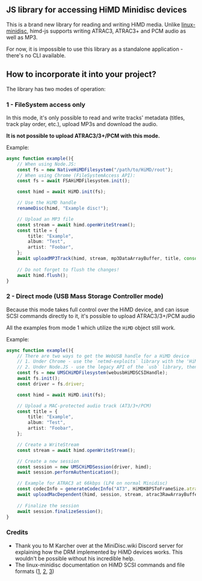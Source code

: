 ## JS library for accessing HiMD Minidisc devices

This is a brand new library for reading and writing HiMD media.
Unlike [linux-minidisc](https://github.com/linux-minidisc/linux-minidisc), himd-js supports writing ATRAC3, ATRAC3+ and PCM audio as well as MP3.

For now, it is impossible to use this library as a standalone application - there's no CLI available.

## How to incorporate it into your project?

The library has two modes of operation:

### 1 - FileSystem access only

In this mode, it's only possible to read and write tracks' metadata (titles, track play order, etc.), upload MP3s and download the audio.

**It is not possible to upload ATRAC3/3+/PCM with this mode.**

Example:
```ts
async function example(){
    // When using Node.JS:
    const fs = new NativeHiMDFilesystem("/path/to/HiMD/root");
    // When using Chrome (FileSystemAccess API):
    const fs = await FSAHiMDFilesystem.init();

    const himd = await HiMD.init(fs);

    // Use the HiMD handle
    renameDisc(himd, "Example disc!");

    // Upload an MP3 file
    const stream = await himd.openWriteStream();
    const title = {
        title: "Example",
        album: "Test",
        artist: "Foobar",
    };
    await uploadMP3Track(himd, stream, mp3DataArrayBuffer, title, console.log);
    
    // Do not forget to flush the changes!
    await himd.flush();
}
```

### 2 - Direct mode (USB Mass Storage Controller mode)

Because this mode takes full control over the HiMD device, and can issue SCSI commands directly to it, it's possible to upload ATRAC3/3+/PCM audio

All the examples from mode 1 which utilize the `HiMD` object still work.

Example:
```ts
async function example(){
    // There are two ways to get the WebUSB handle for a HiMD device
    // 1. Under Chrome - use the `netmd-exploits` library with the 'HiMDUSBClassOverride' exploit
    // 2. Under Node.JS - use the legacy API of the `usb` library, then invoke `.detachKernelDriver()` on the interface object
    const fs = new UMSCHiMDFilesystem(webusbHiMDSCSIHandle);
    await fs.init();
    const driver = fs.driver;

    const himd = await HiMD.init(fs);

    // Upload a MAC-protected audio track (AT3/3+/PCM)
    const title = {
        title: "Example",
        album: "Test",
        artist: "Foobar",
    };

    // Create a WriteStream
    const stream = await himd.openWriteStream();

    // Create a new session
    const session = new UMSCHiMDSession(driver, himd);
    await session.performAuthentication();

    // Example for ATRAC3 at 66kbps (LP4 on normal Minidisc)
    const codecInfo = generateCodecInfo("AT3", HiMDKBPSToFrameSize.atrac3[66]);
    await uploadMacDependent(himd, session, stream, atrac3RawArrayBuffer, codecInfo, title, console.log);
    
    // Finalize the session
    await session.finalizeSession();
}
```

### Credits
- Thank you to M Karcher over at the MiniDisc.wiki Discord server for explaining how the DRM implemented by HiMD devices works. This wouldn't be possible without his incredible help.
- The linux-minidisc documentation on HiMD SCSI commands and file formats ([1](https://wiki.physik.fu-berlin.de/linux-minidisc/himddownload), [2](https://wiki.physik.fu-berlin.de/linux-minidisc/doku.php?id=himddiskformat), [3](https://wiki.physik.fu-berlin.de/linux-minidisc/himdscsi))
